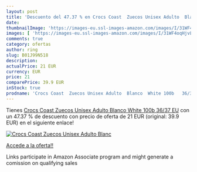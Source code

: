 ```yaml
---
layout: post
title: 'Descuento del 47.37 % en Crocs Coast  Zuecos Unisex Adulto  Blanc'
date: 
thumbnailImage: 'https://images-eu.ssl-images-amazon.com/images/I/31WF4oqHjvL._SL200_.jpg'
images: [ 'https://images-eu.ssl-images-amazon.com/images/I/31WF4oqHjvL._SL200_.jpg' ]
comments: true
category: ofertas
author: ring
slug: B01J99N518
description:
actualPrice: 21 EUR
currency: EUR
price: 21
comparePrice: 39.9 EUR
inStock: true
prodname: 'Crocs Coast  Zuecos Unisex Adulto  Blanco  White 100b   36/37 EU'
---
```


Tienes [Crocs Coast  Zuecos Unisex Adulto  Blanco  White 100b   36/37 EU](https://www.amazon.es/dp/B01J99N518/?tag=tolees-21) con un 47.37 % de descuento con precio de oferta de 21 EUR (original: 39.9 EUR) en el siguiente enlace!

[![Crocs Coast  Zuecos Unisex Adulto  Blanc](https://images-eu.ssl-images-amazon.com/images/I/31WF4oqHjvL._SL200_.jpg)](https://www.amazon.es/dp/B01J99N518/?tag=tolees-21)

[Accede a la oferta!!](https://www.amazon.es/dp/B01J99N518/?tag=tolees-21)

Links participate in Amazon Associate program and might generate a comission on qualifying sales


